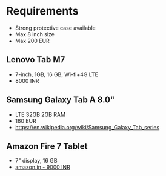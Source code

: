 # Requirements
- Strong protective case available
- Max 8 inch size
- Max 200 EUR

## Lenovo Tab M7
- 7-inch, 1GB, 16 GB, Wi-fi+4G LTE
- 8000 INR

## Samsung Galaxy Tab A 8.0"
- LTE 32GB 2GB RAM
- 160 EUR
- https://en.wikipedia.org/wiki/Samsung_Galaxy_Tab_series

## Amazon Fire 7 Tablet
- 7" display, 16 GB
- [amazon.in - 9000 INR](https://www.amazon.in/All-New-Fire-Tablet-display-16/dp/B07FKR6KXF/ref=sr_1_1?dchild=1&keywords=Fire+7+Tablet&qid=1627730517&sr=8-1)
